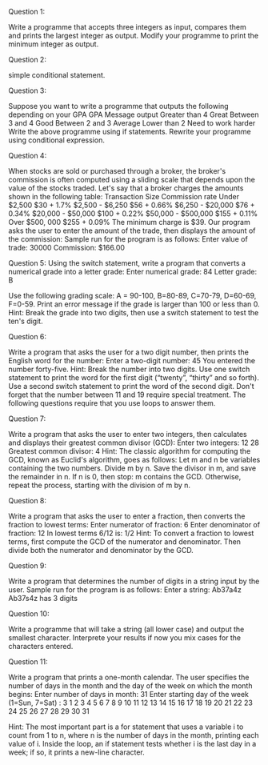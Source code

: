Question 1:

Write a programme that accepts three integers as input, compares them and prints the largest integer
as output. Modify your programme to print the minimum integer as output.

Question 2:

simple conditional statement.

Question 3:

Suppose you want to write a programme that outputs the following depending on your GPA
GPA Message output
Greater than 4 Great
Between 3 and 4 Good
Between 2 and 3 Average
Lower than 2 Need to work harder
Write the above programme using if statements. Rewrite your programme using conditional
expression.

Question 4:

When stocks are sold or purchased through a broker, the broker's commission is often computed
using a sliding scale that depends upon the value of the stocks traded. Let's say that a broker charges
the amounts shown in the following table:
Transaction Size Commission rate
Under $2,500 $30 + 1.7%
$2,500 - $6,250 $56 + 0.66%
$6,250 - $20,000 $76 + 0.34%
$20,000 - $50,000 $100 + 0.22%
$50,000 - $500,000 $155 + 0.11%
Over $500, 000 $255 + 0.09%
The minimum charge is $39. Our program asks the user to enter the amount of the trade, then
displays the amount of the commission:
Sample run for the program is as follows:
Enter value of trade: 30000
Commission: $166.00

Question 5:
Using the switch statement, write a program that converts a numerical grade into a letter grade:
Enter numerical grade: 84
Letter grade: B

Use the following grading scale: A = 90-100, B=80-89, C=70-79, D=60-69, F=0-59. Print an error
message if the grade is larger than 100 or less than 0.
Hint: Break the grade into two digits, then use a switch statement to test the ten's digit.

Question 6:

Write a program that asks the user for a two digit number, then prints the English word for the number:
Enter a two-digit number: 45
You entered the number forty-five.
Hint: Break the number into two digits. Use one switch statement to print the word for the first digit
(“twenty”, “thirty” and so forth). Use a second switch statement to print the word of the second digit.
Don't forget that the number between 11 and 19 require special treatment.
The following questions require that you use loops to answer them.

Question 7:

Write a program that asks the user to enter two integers, then calculates and displays their greatest
common divisor (GCD):
Enter two integers: 12 28
Greatest common divisor: 4
Hint: The classic algorithm for computing the GCD, known as Euclid's algorithm, goes as follows: Let
m and n be variables containing the two numbers. Divide m by n. Save the divisor in m, and save the
remainder in n. If n is 0, then stop: m contains the GCD. Otherwise, repeat the process, starting with
the division of m by n.

Question 8:

Write a program that asks the user to enter a fraction, then converts the fraction to lowest terms:
Enter numerator of fraction: 6
Enter denominator of fraction: 12
In lowest terms 6/12 is: 1/2
Hint: To convert a fraction to lowest terms, first compute the GCD of the numerator and denominator.
Then divide both the numerator and denominator by the GCD.

Question 9:

Write a program that determines the number of digits in a string input by the user.
Sample run for the program is as follows:
Enter a string: Ab37a4z
Ab37s4z has 3 digits

Question 10:

Write a programme that will take a string (all lower case) and output the smallest character. Interprete
your results if now you mix cases for the characters entered.

Question 11:

Write a program that prints a one-month calendar. The user specifies the number of days in the month
and the day of the week on which the month begins:
Enter number of days in month: 31
Enter starting day of the week (1=Sun, 7=Sat) : 3
1 2 3 4 5
6 7 8 9 10 11 12
13 14 15 16 17 18 19
20 21 22 23 24 25 26
27 28 29 30 31

Hint: The most important part is a for statement that uses a variable i to count from 1 to n, where n is
the number of days in the month, printing each value of i. Inside the loop, an if statement tests whether
i is the last day in a week; if so, it prints a new-line character.
